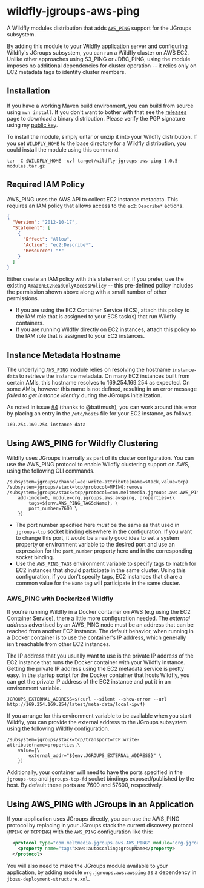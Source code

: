 wildfly-jgroups-aws-ping
========================

A Wildfly modules distribution that adds [`AWS_PING`](https://github.com/meltmedia/jgroups-aws) support for the JGroups subsystem.

By adding this module to your Wildfly application server and configuring Wildfly's JGroups subsystem, you can run a Wildfly cluster on AWS EC2. Unlike other approaches using S3_PING or JDBC_PING, using the module imposes no additional dependencies for cluster operation -- it relies only on EC2 metadata tags to identify cluster members.

Installation
-------------

If you have a working Maven build environment, you can build from source using `mvn install`. If you don't want to bother with that see the [releases](https://github.com/soulwing/wildfly-jgroups-aws-ping/releases) page to download a binary distribution. Please verify the PGP signature using my [public key](https://keybase.io/ceharris).

To install the module, simply untar or unzip it into your Wildfly distribution. If you set `WILDFLY_HOME` to the base directory for a Wildfly distribution, you could install the module using this command.

```
tar -C $WILDFLY_HOME -xvf target/wildfly-jgroups-aws-ping-1.0.5-modules.tar.gz
```

Required IAM Policy
-------------------

AWS_PING uses the AWS API to collect EC2 instance metadata. This requires an IAM policy that allows access to the `ec2:Describe*` actions.

``` json
{
  "Version": "2012-10-17",
  "Statement": [
    {
      "Effect": "Allow",
      "Action": "ec2:Describe*",
      "Resource": "*"
    }
  ]
}
```

Either create an IAM policy with this statement or, if you prefer, use the existing `AmazonEC2ReadOnlyAccessPolicy` -- this pre-defined policy includes the permission shown above along with a small number of other permissions.

* If you are using the EC2 Container Service (ECS), attach this policy to the IAM role that is assigned to your ECS task(s) that run Wildfly containers.
* If you are running Wildfly directly on EC2 instances, attach this policy to the IAM role that is assigned to your EC2 instances.

Instance Metadata Hostname
--------------------------

The underlying [`AWS_PING`](https://github.com/meltmedia/jgroups-aws) module relies on resolving the hostname `instance-data` to retrieve the instance metadata. On many EC2 instances built from certain AMIs, this hostname resolves to 169.254.169.254 as expected. On some AMIs, however this name is not defined, resulting in an error message _failed to get instance identity_ during the JGroups initialization.

As noted in issue [#4](https://github.com/soulwing/wildfly-jgroups-aws-ping/issues/4) (thanks to @battmush), you can work around this error by placing an entry in the `/etc/hosts` file for your EC2 instance, as follows.

```
169.254.169.254 instance-data
```

Using AWS_PING for Wildfly Clustering
-------------------------------------

Wildfly uses JGroups internally as part of its cluster configuration. You can use the AWS_PING protocol to enable Wildfly clustering support on AWS, using the following CLI commands.

```
/subsystem=jgroups/channel=ee:write-attribute(name=stack,value=tcp)
/subsystem=jgroups/stack=tcp/protocol=MPING:remove
/subsystem=jgroups/stack=tcp/protocol=com.meltmedia.jgroups.aws.AWS_PING:add(\
    add-index=0, module=org.jgroups.aws:awsping, properties={\
        tags=${env.AWS_PING_TAGS:Name}, \
        port_number=7600 \
    })
```

* The port number specified here _must_ be the same as that used in `jgroups-tcp` socket binding elsewhere
  in the configuration. If you want to change this port, it would be a really good idea to set a system property 
  or environment variable to the desired port and use an expression for the `port_number` property here and in the
  corresponding socket binding.
* Use the `AWS_PING_TAGS` environment variable to specify tags to match for EC2 instances that should participate 
  in the same cluster. Using this configuration, if you don't specify tags, EC2 instances that share a common value 
  for the `Name` tag will participate in the same cluster.

### AWS_PING with Dockerized Wildfly

If you're running Wildfly in a Docker container on AWS (e.g using the EC2 Container Service), there a little more 
configuration needed. The _external address_ advertised by an AWS_PING node must be an address that can be reached from another EC2 instance. The default behavior, when running in a Docker container is to use the container's IP address, which generally isn't reachable from other EC2 instances.

The IP address that you usually want to use is the private IP address of the EC2 instance that runs the Docker container with your Wildfly instance. Getting the private IP address using the EC2 metadata service is pretty easy. In the startup script for the Docker container that hosts Wildfly, you can get the private IP address of the EC2 instance and put it in an environment variable.

```
JGROUPS_EXTERNAL_ADDRESS=$(curl --silent --show-error --url http://169.254.169.254/latest/meta-data/local-ipv4)
```

If you arrange for this environment variable to be available when you start Wildfly, you can provide the external address to the JGroups subsystem using the following Wildfly configuration.

```
/subsystem=jgroups/stack=tcp/transport=TCP:write-attribute(name=properties,\
    value={\
        external_addr="${env.JGROUPS_EXTERNAL_ADDRESS}" \
    })
```

Additionally, your container will need to have the ports specified in the `jgroups-tcp` and `jgroups-tcp-fd` socket bindings exposed/published by the host. By default these ports are 7600 and 57600, respectively.


Using AWS_PING with JGroups in an Application
---------------------------------------------

If your application uses JGroups directly, you can use the AWS_PING protocol by replacing in your JGroups stack the current discovery protocol (`MPING` or `TCPPING`) with the `AWS_PING` configuration like this:

``` xml
  <protocol type="com.meltmedia.jgroups.aws.AWS_PING" module="org.jgroups.aws:awsping">
    <property name="tags">aws:autoscaling:groupName</property>
  </protocol>
```

You will also need to make the JGroups module available to your application, by adding
module `org.jgroups.aws:awsping` as a dependency in `jboss-deployment-structure.xml`.
